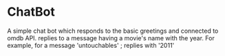 # ChatBot
A simple chat bot which responds to the basic greetings
and connected to omdb API.
replies to a message having a movie's name with the year.
For example,
for a message 'untouchables' ;
replies with '2011'
